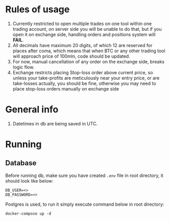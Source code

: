 # Rules of usage
1. Currently restricted to open multiple trades on one tool within one trading account, on server side you will be unable to do that, 
   but if you open it on exchange side, handling orders and positions system will **FAIL**.
2. All decimals have maximum 20 digits, of which 12 are reserved for places after coma, which means that when BTC or any
   other trading tool will approach price of 100mln, code should be updated.
3. For now, manual cancellation of any order on the exchange side, breaks logic flow.
4. Exchange restricts placing Stop-loss order above current price, so unless your take-profits are meticulously near your entry price, or are take-losses actually, you should be fine,
   otherwise you may need to place stop-loss orders manually on exchange side 

# General info
1. Datetimes in db are being saved in UTC.

# Running
## Database

Before running db, make sure you have created ```.env``` file in root directory, it should look like below:

```
DB_USER=<>
DB_PASSWORD=<>
```

Postgres is used, to run it simply execute command below in root directory:

```
docker-compose up -d
```
